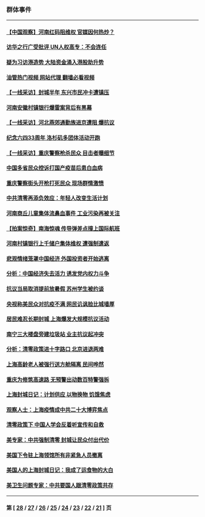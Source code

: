 ### 群体事件
---
#### [【中国观察】河南红码阻维权 官媒因何热炒？](../../pages/ncid279/n13760146.md?06162045) 
#### [访华之行广受批评 UN人权高专：不会连任](../../pages/ncid279/n13758655.md?06162045) 
#### [疑为习访港造势 大陆资金涌入港股助升势](../../pages/ncid279/n13756127.md?06162045) 
#### [油管热门视频 网站代理 翻墙必看视频](http://209.222.30.114:81/youtube.html?06162045)
#### [【一线采访】封城半年 东兴市民冲卡遭镇压](../../pages/ncid279/n13754277.md?06162045) 
#### [河南安徽村镇银行爆雷案背后有黑幕](../../pages/ncid279/n13754230.md?06162045) 
#### [【一线采访】河北燕郊通勤族进京遭阻 爆抗议](../../pages/ncid279/n13749999.md?06162045) 
#### [纪念六四33周年 洛杉矶多团体活动开跑](../../pages/ncid279/n13749760.md?06162045) 
#### [【一线采访】重庆警察枪杀民众 目击者曝细节](../../pages/ncid279/n13749360.md?06162045) 
#### [中国多省民众控诉打国产疫苗后患白血病](../../pages/ncid279/n13748740.md?06162045) 
#### [重庆警察街头开枪打死民众 现场群情激愤](../../pages/ncid279/n13749070.md?06162045) 
#### [中共清零再添负效应：年轻人改变生活计划](../../pages/ncid279/n13748102.md?06162045) 
#### [河南商丘儿童集体流鼻血事件 工业污染再被关注](../../pages/ncid279/n13747065.md?06162045) 
#### [【拍案惊奇】南海惊魂 传导弹差点撞上国际航班](../../pages/ncid279/n13746784.md?06162045) 
#### [河南村镇银行上千储户集体维权 遭强制遣返](../../pages/ncid279/n13743906.md?06162045) 
#### [悲观情绪笼罩中国经济 外国投资者开始逃离](../../pages/ncid279/n13743825.md?06162045) 
#### [分析：中国经济失去活力 诱发党内权力斗争](../../pages/ncid279/n13740219.md?06162045) 
#### [抗议当局取消提前放暑假 苏州学生被约谈](../../pages/ncid279/n13738981.md?06162045) 
#### [央视称美民众对抗疫不满 网民讥讽脸比城墙厚](../../pages/ncid279/n13738685.md?06162045) 
#### [居民难忍长期封城 上海爆发大规模抗议活动](../../pages/ncid279/n13724894.md?06162045) 
#### [南宁三大楼盘旁建垃圾站 业主抗议起冲突](../../pages/ncid279/n13723244.md?06162045) 
#### [分析：清零政策进十字路口 北京进退两难](../../pages/ncid279/n13722760.md?06162045) 
#### [上海高龄老人被强行送方舱隔离 民间哗然](../../pages/ncid279/n13717318.md?06162045) 
#### [重庆为修筑高速路 无预警出动数百特警强拆](../../pages/ncid279/n13716893.md?06162045) 
#### [上海封城日记：计划供应 以物换物 饥饿焦虑](../../pages/ncid279/n13715646.md?06162045) 
#### [观察人士：上海疫情成中共二十大博弈焦点](../../pages/ncid279/n13713349.md?06162045) 
#### [清零政策下 中国人学会反着听宣传和自救](../../pages/ncid279/n13711002.md?06162045) 
#### [美专家：中共强制清零 封城让民众付出代价](../../pages/ncid279/n13709482.md?06162045) 
#### [美国下令驻上海领馆所有非紧急人员撤离](../../pages/ncid279/n13709373.md?06162045) 
#### [美国人的上海封城日记：我成了运食物的大白](../../pages/ncid279/n13707573.md?06162045) 
#### [美卫生问题专家：中共要国人跟清零政策共存](../../pages/ncid279/n13705925.md?06162045) 

---
#### 第 [ [28](./28.md?06162045) / [27](./27.md?06162045) / [26](./26.md?06162045) / [25](./25.md?06162045) / [24](./24.md?06162045) / [23](./23.md?06162045) / [22](./22.md?06162045) / [21](./21.md?06162045) ] 页
